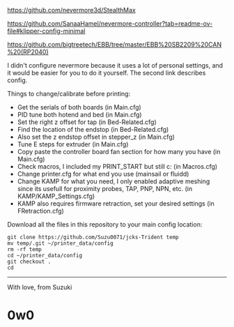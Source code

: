 https://github.com/nevermore3d/StealthMax

https://github.com/SanaaHamel/nevermore-controller?tab=readme-ov-file#klipper-config-minimal

https://github.com/bigtreetech/EBB/tree/master/EBB%20SB2209%20CAN%20(RP2040)

I didn't configure nevermore because it uses a lot of personal settings, and it would be easier for you to do it yourself. The second link describes config.

Things to change/calibrate before printing:
    
+ Get the serials of both boards (in Main.cfg)
+ PID tune both hotend and bed (in Main.cfg)
+ Set the right z offset for tap (in Bed-Related.cfg)
+ Find the location of the endstop (in Bed-Related.cfg)
+ Also set the z endstop offset in stepper_z (in Main.cfg)
+ Tune E steps for extruder (in Main.cfg)
+ Copy paste the controller board fan section for how many you have (in Main.cfg)
+ Check macros, I included my PRINT_START but still c: (in Macros.cfg)
+ Change printer.cfg for what end you use (mainsail or fluidd)
+ Change KAMP for what you need, I only enabled adaptive meshing since its usefull for proximity probes, TAP, PNP, NPN, etc. (in KAMP/KAMP_Settings.cfg)
+ KAMP also requires firmware retraction, set your desired settings (in FRetraction.cfg)

Download all the files in this repository to your main config location:

```
git clone https://github.com/Suzu0071/jcks-Trident temp
mv temp/.git ~/printer_data/config
rm -rf temp
cd ~/printer_data/config
git checkout .
cd
```

-------------------------------------------------
 With love, from Suzuki

# 0w0
